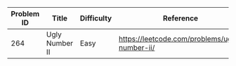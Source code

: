 | Problem ID | Title | Difficulty | Reference
| --- | --- | --- | ---
| 264 | Ugly Number II | Easy | https://leetcode.com/problems/ugly-number-ii/
